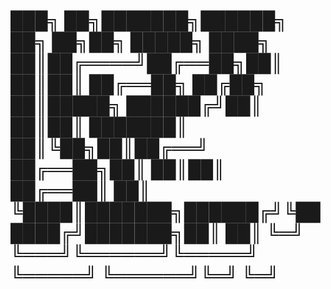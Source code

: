 ███╗   ██╗███████╗██████╗ ██╗   ██╗██╗      █████╗ 
████╗  ██║██╔════╝██╔══██╗██║   ██║██║     ██╔══██╗
██╔██╗ ██║█████╗  ██████╔╝██║   ██║██║     ███████║
██║╚██╗██║██╔══╝  ██╔══██╗██║   ██║██║     ██╔══██║
██║ ╚████║███████╗██████╔╝╚██████╔╝███████╗██║  ██║
╚═╝  ╚═══╝╚══════╝╚═════╝  ╚═════╝ ╚══════╝╚═╝  ╚═╝
====================================================
